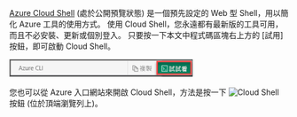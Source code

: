 
[Azure Cloud Shell](../articles/cloud-shell/quickstart.md) (處於公開預覽狀態) 是一個預先設定的 Web 型 Shell，用以簡化 Azure 工具的使用方式。 使用 Cloud Shell，您永遠都有最新版的工具可用，而且不必安裝、更新或個別登入。 只要按一下本文中程式碼區塊右上方的 [試用] 按鈕，即可啟動 Cloud Shell。

![Cloud Shell](./media/cloud-shell-try-it/cli-try-it.png)

您也可以從 Azure 入口網站來開啟 Cloud Shell，方法是按一下 ![Cloud Shell](./media/cloud-shell-try-it/cs-button.png) 按鈕 (位於頂端瀏覽列上)。 
 








